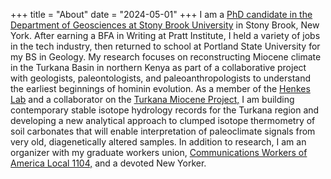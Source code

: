 +++
title = "About"
date  = "2024-05-01"
+++
I am a [PhD candidate in the Department of Geosciences at Stony Brook University](https://www.stonybrook.edu/commcms/geosciences/people/grad-students.php) in Stony Brook, New York. After earning a BFA in Writing at Pratt Institute, I held a variety of jobs in the tech industry, then returned to school at Portland State University for my BS in Geology. My research focuses on reconstructing Miocene climate in the Turkana Basin in northern Kenya as part of a collaborative project with geologists, paleontologists, and paleoanthropologists to understand the earliest beginnings of hominin evolution. As a member of the [Henkes Lab](https://sites.google.com/stonybrook.edu/thehenkeslab) and a collaborator on the [Turkana Miocene Project,](http://turkanamiocene.com) I am building contemporary stable isotope hydrology records for the Turkana region and developing a new analytical approach to clumped isotope thermometry of soil carbonates that will enable interpretation of paleoclimate signals from very old, diagenetically altered samples. In addition to research, I am an organizer with my graduate workers union, [Communications Workers of America Local 1104,](https://cwaraunion.org/about) and a devoted New Yorker.   
